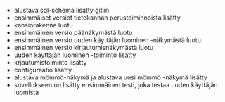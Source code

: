 
- alustava sql-schema lisätty gitiin
- ensimmäiset versiot tietokannan perustoiminnoista lisätty
- kansiorakenne luotu
- ensimmäinen versio päänäkymästä luotu
- ensimmäinen versio uuden käyttäjän luominen -näkymästä luotu
- ensimmäinen versio kirjautumisnäkymästä luotu
- uuden käyttäjän luominen -toiminto lisätty
- krjautumistoiminto lisätty
- configuraatio lisätty
- alustava mömmö-näkymä ja alustava uusi mömmö -näkymä lisätty
- sovellukseen on lisätty ensimmäinen testi, joka testaa uuden käyttäjän luomista
